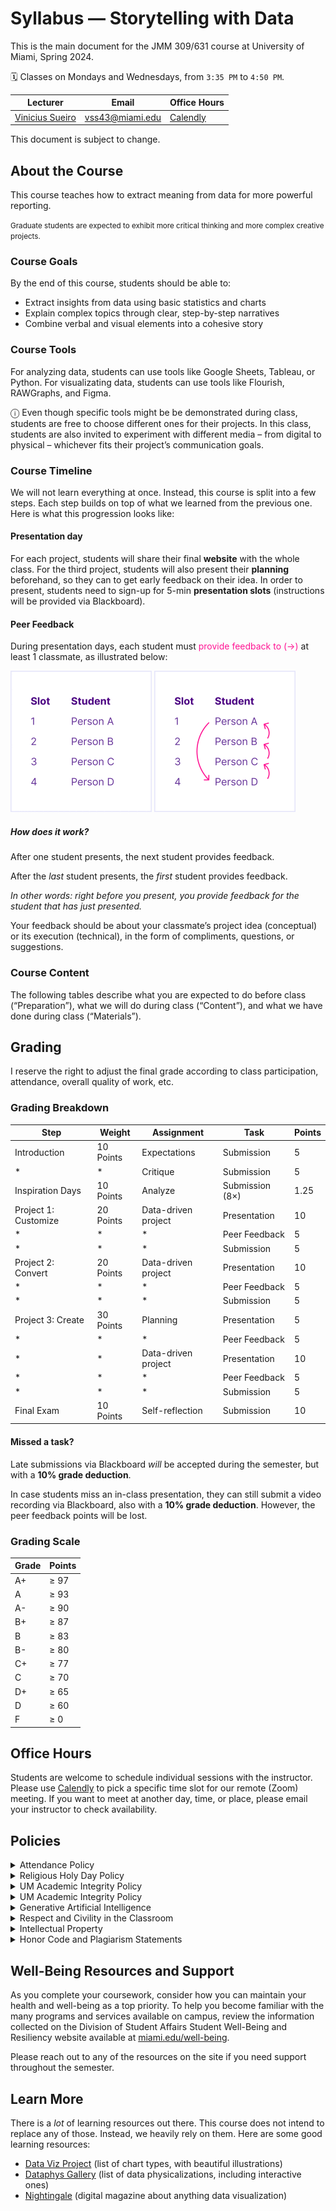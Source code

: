 <link rel="stylesheet" href="https://vsueiro.com/syllabus-generator/lib/timeline.css">
<script src="https://vsueiro.com/syllabus-generator/lib/timeline.js" defer></script>

# Syllabus — Storytelling with Data

This is the main document for the JMM 309/631 course at University of Miami, Spring 2024.

🗓 Classes on Mondays and Wednesdays, from `3:35 PM` to `4:50 PM`.

<table>
  <thead>
    <tr>
      <th>Lecturer</th>
      <th>Email</th>
      <th>Office Hours</th>
    </tr>
  </thead>
  <tbody>
    <tr>
      <td><a href="https://com.miami.edu/profile/vinicius-sueiro/">Vinicius Sueiro</a></td>
      <td><a href="mailto:vss43@miami.edu">vss43@miami.edu</a></td>
      <td><a href="https://calendly.com/viniciussueiro/office-hours">Calendly</a></td>
    </tr>
  </tbody>
</table>

This document is subject to change.

## About the Course

This course teaches how to extract meaning from data for more powerful reporting.

<small>Graduate students are expected to exhibit more critical thinking and more complex creative projects.</small>

### Course Goals

By the end of this course, students should be able to:

- Extract insights from data using basic statistics and charts
- Explain complex topics through clear, step-by-step narratives
- Combine verbal and visual elements into a cohesive story

### Course Tools

For analyzing data, students can use tools like Google Sheets, Tableau, or Python. For visualizating data, students can use tools like Flourish, RAWGraphs, and Figma.

ⓘ Even though specific tools might be be demonstrated during class, students are free to choose different ones for their projects. In this class, students are also invited to experiment with different media – from digital to physical – whichever fits their project’s communication goals.

### Course Timeline

We will not learn everything at once. Instead, this course is split into a few steps. Each step builds on top of what we learned from the previous one. Here is what this progression looks like:

<div class="timeline" data-id="1H2h33qjy_wer75BeD0jqPF_YAx0vcuofN04PzoLr2Ts" data-range="JMM 309/631"></div>

#### Presentation day

For each project, students will share their final **website** with the whole class. For the third project, students will also present their **planning** beforehand, so they can to get early feedback on their idea. In order to present, students need to sign-up for 5-min **presentation slots** (instructions will be provided via Blackboard).

#### Peer Feedback

During presentation days, each student must <span style="color: DeepPink">provide feedback to (→)</span> at least 1 classmate, as illustrated below:

<img src="../../media/peer-feedback.gif" alt="Animated diagram" width="226" class="screen-only">
<img src="../../media/peer-feedback-print.png" alt="Animated diagram" width="226" class="print-only">

##### How does it work?

After one student presents, the next student provides feedback.

After the _last_ student presents, the _first_ student provides feedback.

_In other words: right before you present, you provide feedback for the student that has just presented._

Your feedback should be about your classmate’s project idea (conceptual) or its execution (technical), in the form of compliments, questions, or suggestions.

### Course Content

The following tables describe what you are expected to do before class (“Preparation”), what we will do during class (“Content”), and what we have done during class (“Materials”).

<div class="table" data-step="1"></div>

<div class="table" data-step="2"></div>

<div class="table" data-step="3"></div>

<div class="table" data-step="4"></div>

<div class="table" data-step="5"></div>

## Grading

I reserve the right to adjust the final grade according to class participation, attendance, overall quality of work, etc.

### Grading Breakdown

| Step                 | Weight    | Assignment          | Task            | Points |
| -------------------- | --------- | ------------------- | --------------- | ------ |
| Introduction         | 10 Points | Expectations        | Submission      | 5      |
| \*                   | \*        | Critique            | Submission      | 5      |
| Inspiration Days     | 10 Points | Analyze             | Submission (8×) | 1.25   |
| Project 1: Customize | 20 Points | Data-driven project | Presentation    | 10     |
| \*                   | \*        | \*                  | Peer Feedback   | 5      |
| \*                   | \*        | \*                  | Submission      | 5      |
| Project 2: Convert   | 20 Points | Data-driven project | Presentation    | 10     |
| \*                   | \*        | \*                  | Peer Feedback   | 5      |
| \*                   | \*        | \*                  | Submission      | 5      |
| Project 3: Create    | 30 Points | Planning            | Presentation    | 5      |
| \*                   | \*        | \*                  | Peer Feedback   | 5      |
| \*                   | \*        | Data-driven project | Presentation    | 10     |
| \*                   | \*        | \*                  | Peer Feedback   | 5      |
| \*                   | \*        | \*                  | Submission      | 5      |
| Final Exam           | 10 Points | Self-reflection     | Submission      | 10     |

#### Missed a task?

Late submissions via Blackboard <em>will</em> be accepted during the semester, but with a **10% grade deduction**.

In case students miss an in-class presentation, they can still submit a video recording via Blackboard, also with a **10% grade deduction**. However, the peer feedback points will be lost.

### Grading Scale

| Grade | Points |
| ----- | ------ |
| A+    | ≥ 97   |
| A     | ≥ 93   |
| A-    | ≥ 90   |
| B+    | ≥ 87   |
| B     | ≥ 83   |
| B-    | ≥ 80   |
| C+    | ≥ 77   |
| C     | ≥ 70   |
| D+    | ≥ 65   |
| D     | ≥ 60   |
| F     | ≥ 0    |

## Office Hours

Students are welcome to schedule individual sessions with the instructor. Please use [Calendly](https://calendly.com/viniciussueiro/office-hours) to pick a specific time slot for our remote (Zoom) meeting. If you want to meet at another day, time, or place, please email your instructor to check availability.

## Policies

<details>
  <summary>Attendance Policy</summary>
  <p>
    Class attendance is critical to the success of hands-on classes, including class participation in discussions and completion of in-class assignments. All students are responsible for material covered in the classroom regardless of their presence; therefore, check the class Blackboard for announcements, assignment requirements and due dates. Do not email your instructor to find out what has been posted to Blackboard.
  </p>
</details>

<details>
  <summary>Religious Holy Day Policy</summary>
  <p>
    It is the student’s obligation to provide faculty members with notice of the dates they will be absent for religious holy days, preferably before the beginning of classes but no later than the end of the first three (3) class days. Absences due to observance of religious holy days not pre-arranged within the first three class days may be considered unexcused and there is no obligation to allow any make up work, including examinations. Missing a class due to travel plans associated with a particular religious holy day does not constitute an excused absence. The University’s complete Religious Holy Day Policy can be found in the current UM Bulletin.
  </p> 
</details>

<details>
  <summary>UM Academic Integrity Policy</summary>
  <p>
    Students in this and all UM courses are bound by the
    <a href="https://fs.miami.edu/_assets/pdf/facultysenate/Documents/academic-integrity-policy-final-changes-accepted.pdf">University’s Academic Integrity Policy</a>. 
  </p> 
</details>

<!-- AI -->

<details>
  <summary>UM Academic Integrity Policy</summary>
  <p>
    Students in this and all UM courses are bound by the
    <a href="https://fs.miami.edu/_assets/pdf/facultysenate/Documents/academic-integrity-policy-final-changes-accepted.pdf">University’s Academic Integrity Policy</a>. 
  </p> 
</details>

<details>
  <summary>Generative Artificial Intelligence</summary>
  <p>
    ChatGPT and other Generative Artificial Intelligence (AI) software may be useful tools for enhancing learning, productivity, and creativity. For instance, they can assist with brainstorming, finding information, and creating materials, such as text, images, and other media. However, these tools must be used appropriately and ethically, and you must understand their limitations. In particular, it is important to realize that all AI software has the following limitations:
  </p> 
  <ul>
    <li>How output is arrived at is not clear as the internal processes used to produce a particular output within the generative AI cannot be determined.</li>
    <li>AI output is typically based on data harvested from unknown online sources. As such, it may reflect biases that should be acknowledged. AI output may also be inaccurate or entirely fabricated, even if it appears reliable or factual.</li>
    <li>AI evokes a range of intellectual property concerns; sourcing and ownership of information is often unclear and is currently the subject of ongoing litigation.</li>
  </ul>

  <p>If you use AI tools in any part of your work, you are responsible for the final product of that work, both academically and in the workforce.</p>

  <p><i>General AI Principles</i></p>

  <ol>
    <li>AI should help you think, not think for you. AI tools may be used to help generate ideas, frame problems, and perform research. It can be a starting point for your own thought process, analysis, and discovery. Do not use them to do your work for you, e.g., do not enter an assignment question into ChatGPT and copy and paste the response as your answer.</li>
    <li>The use of AI must be open and documented. The use of any AI in the creation of your work must be declared in your submission and explained. Your faculty can provide guidance as to the format and contents of the disclosure.</li>
    <li>Engage with AI Responsibly and Ethically. Engage with AI technologies responsibly, critically evaluating AI-generated outputs and considering potential biases, limitations, and ethical implications in your analysis and discussions. Ensure that the data used for AI applications are obtained and shared responsibly. Never pass off as your own work generated by AI.</li>
    <li>You are 100% responsible for your final product. You are the user; if the AI tool makes a mistake, and you use it, then it’s your mistake. If you don’t know whether a statement about any item in the output is true, then it is your responsibility to research it. If you cannot verify it as factual, you should delete it. You hold full responsibility for AI-generated content. Ideas must be attributed, and sources must be verified.</li>
    <li>These principles are in effect unless the instructor gives you specific guidelines for an assignment or exam. It is your responsibility to ensure you are following the correct guidelines. Not following them will result in a breach of the Academic Integrity Policy.</li>
    <li>Data that are confidential or personal should not be entered into generative AI tools. Putting confidential or personal data into these tools exposes you and others to the loss of important information. Therefore, do not do so. See point 3 above.</li>
    <li>The rules and practices on the use of AI may vary from class to class, discipline to discipline. Do not assume that what is acceptable in a Computer Science class will be acceptable in a Philosophy class. It is the student’s responsibility to stay informed as to the instructor’s expectations. When in doubt, ask.</li>
  </ol>

  <p><i>SoC-Specific Principles for the Use of AI</i></p>

  <p>Please adhere to the following overarching institutional principles for the use of AI systems in any SoC coursework:</p>

  <ul>
    <li>Unless expressly approved by the instructor in writing, AI system outcomes should not be incorporated in final submissions or deliverables. They should solely be employed for process and research purposes.</li>
    <li>Students must properly cite the AI systems and document the pertinent prompts utilized during their process and research in the final assignment outcomes.</li>
    <li>Unless expressly approved by the instructor in writing, refrain from using the names of artists, designers, companies, or brands within the prompts. This is to uphold the artistic integrity of those involved.</li>
    <li>The instructor must ensure equitable access to any AI systems utilized in the course. This means that platforms used by students to meet course requirements must be freely accessible or offered through a UM-provided subscription.</li>
  </ul>

</details>

<details>
  <summary>Respect and Civility in the Classroom</summary>

  <p>The School of Communication is committed to providing a safe, comfortable and inclusive learning environment that promotes a culture of respect and civility for everyone. Disruptive, rude, discriminatory, or disrespectful behavior toward the instructor, guest lecturers, or your fellow students will not be tolerated. Students who exhibit disruptive or uncivil behavior will be required to leave the classroom.</p>
</details>

<!-- -->

<details>
    <summary>Intellectual Property</summary>
    <p>
      Pursuant to the University’s Policy on Inventions, Intellectual Property, and Technology Transfer, “courseware” includes course syllabi, assignments, assessments, software, and/or other materials that are first created and made available to students as part of the educational curriculum at the University. Courseware is owned by the faculty member, unless otherwise agreed to beforehand in a written contract between the University and the faculty member. This policy and position have not changed due to recent circumstances and this policy and definitions apply to all means by which the course material is provided.
    </p>
    <p>
      The instructor is the copyright owner of the courseware; individual <b>recordings of the materials on Blackboard and/or of the course sessions are not allowed</b>; and such materials cannot be shared outside the physical or virtual classroom environments.
    </p>
</details>

<details>
    <summary>Honor Code and Plagiarism Statements</summary>
    <p>
      Students enrolled in this course are expected to abide by the University of Miami Honor Code. The purpose of the Honor Code is to protect the academic integrity of the University by encouraging consistent ethical behavior in assigned coursework. Academic dishonesty of any kind, for whatever reason, will not be tolerated.
    </p>
    <p>
      No honest student wants to be guilty of the intellectual crime of plagiarism, even unintentionally. Therefore, we provide you with these guidelines so that you don't accidentally fall into the plagiarism trap.
    </p>
    <p>
      Plagiarism is the taking of someone else's words, work, or ideas, and passing them off as a product of your own efforts. Plagiarism may occur when a person fails to place quotation marks around someone else's exact words, directly rephrasing or paraphrasing someone else's words while still following the general form of the original, and/or failing to issue the proper citation to one's source material.
    </p>
    <p>
      In student papers, plagiarism is often due to…
    </p>
    <ul>
      <li>turning in someone else's paper as one's own</li>
      <li>using another person's data or ideas without acknowledgment</li>
      <li>failing to cite a written source (printed or internet) of information that you used to collect data or ideas</li>
      <li>copying an author's exact words and putting them in the paper without quotation marks</li>
      <li>rephrasing an author's words and failing to cite the source</li>
      <li>copying, rephrasing, or quoting an author's exact words and citing a source other than where the material was obtained. (For example, using a secondary source which cites the original material, but citing only the primary material. This misrepresents the nature of the scholarship involved in creating the paper. If you have not read an original publication, do not cite it in your references as if you have!)</li>
      <li>using wording that is very similar to that of the original source, but passing it off as one's own.</li>
    </ul>
    <p>The last item is probably the most common problem in student writing. It is still plagiarism if the student uses an author's key phrases or sentences in a way that implies they are his/her own, even if s/he cites the source.</p>
</details>

## Well-Being Resources and Support

As you complete your coursework, consider how you can maintain your health and well-being as a top priority. To help you become familiar with the many programs and services available on campus, review the information collected on the Division of Student Affairs Student Well-Being and Resiliency website available at [miami.edu/well-being](https://miami.edu/well-being).

Please reach out to any of the resources on the site if you need support throughout the semester.

## Learn More

There is a _lot_ of learning resources out there. This course does not intend to replace any of those. Instead, we heavily rely on them. Here are some good learning resources:

- [Data Viz Project](https://datavizproject.com/) (list of chart types, with beautiful illustrations)
- [Dataphys Gallery](http://dataphys.org/list/) (list of data physicalizations, including interactive ones)
- [Nightingale](https://nightingaledvs.com/) (digital magazine about anything data visualization)

